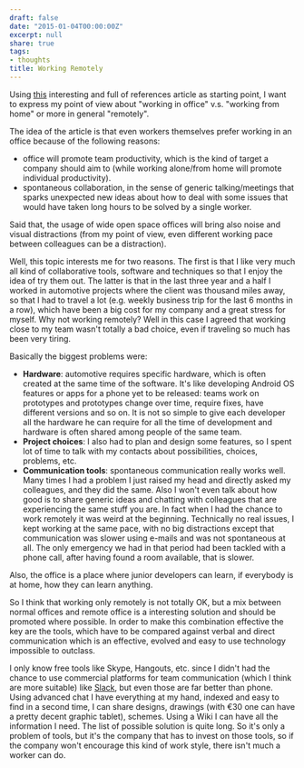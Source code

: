 ```yaml
---
draft: false
date: "2015-01-04T00:00:00Z"
excerpt: null
share: true
tags:
- thoughts
title: Working Remotely
---
```


Using [this](http://qz.com/319905/why-even-engineers-think-working-from-home-is-a-bad-idea/) interesting and full of references article as starting point, I want to express my point of view about "working in office" v.s. "working from home" or more in general "remotely".

The idea of the article is that even workers themselves prefer working in an office because of the following reasons:

- office will promote team productivity, which is the kind of target a company should aim to (while working alone/from home will promote individual productivity).
- spontaneous collaboration, in the sense of generic talking/meetings that sparks unexpected new ideas about how to deal with some issues that would have taken long hours to be solved by a single worker.

Said that, the usage of wide open space offices will bring also noise and visual distractions (from my point of view, even different working pace between colleagues can be a distraction).

Well, this topic interests me for two reasons. The first is that I like very much all kind of collaborative tools, software and techniques so that I enjoy the idea of try them out. The latter is that in the last three year and a half I worked in automotive projects where the client was thousand miles away, so that I had to travel a lot (e.g. weekly business trip for the last 6 months in a row), which have been a big cost for my company and a great stress for myself. Why not working remotely? Well in this case I agreed that working close to my team wasn't totally a bad choice, even if traveling so much has been very tiring.

Basically the biggest problems were:

- **Hardware**: automotive requires specific hardware, which is often created at the same time of the software. It's like developing Android OS features or apps for a phone yet to be released: teams work on prototypes and prototypes change over time, require fixes, have different versions and so on. It is not so simple to give each developer all the hardware he can require for all the time of development and hardware is often shared among people of the same team.
- **Project choices**: I also had to plan and design some features, so I spent lot of time to talk with my contacts about possibilities, choices, problems, etc.
- **Communication tools**: spontaneous communication really works well. Many times I had a problem I just raised my head and directly asked my colleagues, and they did the same. Also I won't even talk about how good is to share generic ideas and chatting with colleagues that are experiencing the same stuff you are. In fact when I had the chance to work remotely it was weird at the beginning. Technically no real issues, I kept working at the same pace, with no big distractions except that communication was slower using e-mails and was not spontaneous at all. The only emergency we had in that period had been tackled with a phone call, after having found a room available, that is slower.

Also, the office is a place where junior developers can learn, if everybody is at home, how they can learn anything.

So I think that working only remotely is not totally OK, but a mix between normal offices and remote office is a interesting solution and should be promoted where possible. In order to make this combination effective the key are the tools, which have to be compared against verbal and direct communication which is an effective, evolved and easy to use technology impossible to outclass.

I only know free tools like Skype, Hangouts, etc. since I didn't had the chance to use commercial platforms for team communication (which I think are more suitable) like [Slack](https://slack.com/), but even those are far better than phone. Using advanced chat I have everything at my hand, indexed and easy to find in a second time, I can share designs, drawings (with €30 one can have a pretty decent graphic tablet), schemes. Using a Wiki I can have all the information I need. The list of possible solution is quite long. So it's only a problem of tools, but it's the company that has to invest on those tools, so if the company won't encourage this kind of work style, there isn't much a worker can do.
